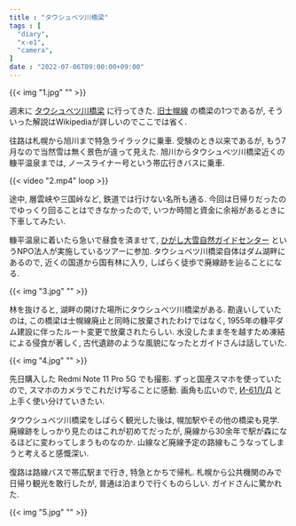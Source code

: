 ```yaml
---
title : "タウシュベツ川橋梁"
tags : [
  "diary",
  "x-e1",
  "camera",
]
date : "2022-07-06T09:00:00+09:00"
---
```


{{< img "1.jpg" "" >}}

週末に [タウシュベツ川橋梁](https://ja.wikipedia.org/wiki/タウシュベツ川橋梁) に行ってきた.
[旧士幌線](https://ja.wikipedia.org/wiki/士幌線)
の橋梁の1つであるが,
そういった解説はWikipediaが詳しいのでここでは省く.

往路は札幌から旭川まで特急ライラックに乗車.
受験のとき以来であるが,
もう7月なので当然雪は無く景色が違って見えた.
旭川からタウシュベツ川橋梁近くの糠平温泉までは,
ノースライナー号という帯広行きバスに乗車.

{{< video "2.mp4" loop >}}

途中, 層雲峡や三国峠など,
鉄道では行けない名所も通る.
今回は日帰りだったのでゆっくり回ることはできなかったので,
いつか時間と資金に余裕があるときに下車してみたい.

糠平温泉に着いたら急いで昼食を済ませて,
[ひがし大雪自然ガイドセンター](http://www.guidecentre.jp/pg273.html)
というNPO法人が実施しているツアーに参加.
タウシュベツ川橋梁自体はダム湖畔にあるので,
近くの国道から国有林に入り,
しばらく徒歩で廃線跡を辿ることになる.

{{< img "3.jpg" "" >}}

林を抜けると,
湖畔の開けた場所にタウシュベツ川橋梁がある.
勘違いしていたのは,
この橋梁は士幌線廃止と同時に放棄されたわけではなく,
1955年の糠平ダム建設に伴ったルート変更で放棄されたらしい.
水没したまま冬を越すため凍結による侵食が著しく,
古代遺跡のような風貌になったとガイドさんは話していた.

{{< img "4.jpg" "" >}}

先日購入した Redmi Note 11 Pro 5G でも撮影.
ずっと国産スマホを使っていたので,
スマホのカメラでこれだけ写ることに感動.
画角も広いので,
[И-61Л/Д](/blog/camera/2021/#2月-2次試験北大受験)
と上手く使い分けていきたい.

タウウシュベツ川橋梁をしばらく観光した後は,
幌加駅やその他の橋梁も見学.
廃線跡をしっかり見たのはこれが初めてだったが,
廃線から30余年で駅が森になるほどに変わってしまうものなのか.
山線など廃線予定の路線もこうなってしまうと考えると感慨深い.

復路は路線バスで帯広駅まで行き,
特急とかちで帰札.
札幌から公共機関のみで日帰り観光を敢行したが,
普通は泊まりで行くものらしい.
ガイドさんに驚かれた.

{{< img "5.jpg" "" >}}
